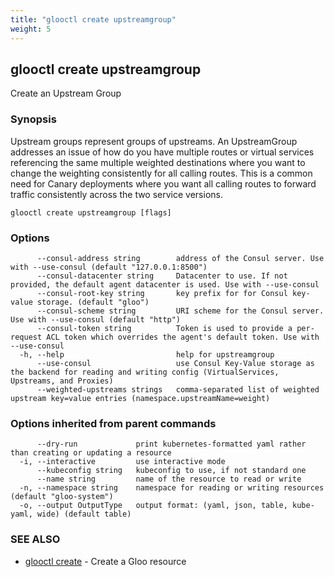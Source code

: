 ```yaml
---
title: "glooctl create upstreamgroup"
weight: 5
---
```

## glooctl create upstreamgroup

Create an Upstream Group

### Synopsis

Upstream groups represent groups of upstreams. An UpstreamGroup addresses an issue of how do you have multiple routes or virtual services referencing the same multiple weighted destinations where you want to change the weighting consistently for all calling routes. This is a common need for Canary deployments where you want all calling routes to forward traffic consistently across the two service versions.

```
glooctl create upstreamgroup [flags]
```

### Options

```
      --consul-address string        address of the Consul server. Use with --use-consul (default "127.0.0.1:8500")
      --consul-datacenter string     Datacenter to use. If not provided, the default agent datacenter is used. Use with --use-consul
      --consul-root-key string       key prefix for for Consul key-value storage. (default "gloo")
      --consul-scheme string         URI scheme for the Consul server. Use with --use-consul (default "http")
      --consul-token string          Token is used to provide a per-request ACL token which overrides the agent's default token. Use with --use-consul
  -h, --help                         help for upstreamgroup
      --use-consul                   use Consul Key-Value storage as the backend for reading and writing config (VirtualServices, Upstreams, and Proxies)
      --weighted-upstreams strings   comma-separated list of weighted upstream key=value entries (namespace.upstreamName=weight)
```

### Options inherited from parent commands

```
      --dry-run             print kubernetes-formatted yaml rather than creating or updating a resource
  -i, --interactive         use interactive mode
      --kubeconfig string   kubeconfig to use, if not standard one
      --name string         name of the resource to read or write
  -n, --namespace string    namespace for reading or writing resources (default "gloo-system")
  -o, --output OutputType   output format: (yaml, json, table, kube-yaml, wide) (default table)
```

### SEE ALSO

* [glooctl create](../glooctl_create)	 - Create a Gloo resource

